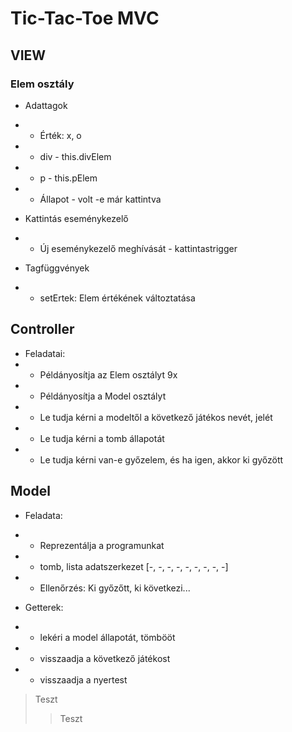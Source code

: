 # Tic-Tac-Toe MVC

## VIEW
### Elem osztály
- Adattagok
- - Érték: x, o
- - div - this.divElem
- - p - this.pElem
- - Állapot - volt -e már kattintva

- Kattintás eseménykezelő
- - Új eseménykezelő meghívását - kattintastrigger

- Tagfüggvények
- - setErtek: Elem értékének változtatása

## Controller
- Feladatai:
- - Példányosítja az Elem osztályt 9x
- - Példányosítja a Model osztályt
- - Le tudja kérni a modeltől a következő játékos nevét, jelét
- - Le tudja kérni a tomb állapotát
- - Le tudja kérni van-e győzelem, és ha igen, akkor ki győzött

## Model
- Feladata:
- - Reprezentálja a programunkat
- - tomb, lista adatszerkezet [-, -, -, -, -, -, -, -, -]
- - Ellenőrzés: Ki győzőtt, ki következi...

- Getterek:
- - lekéri a model állapotát, tömbööt
- - visszaadja a következő játékost
- - visszaadja a nyertest

> Teszt
>> Teszt